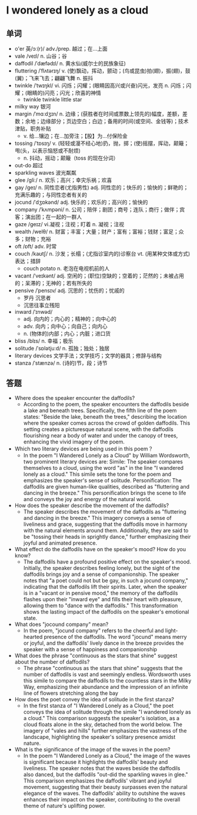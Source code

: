 # I wondered lonely as a cloud

## 单词
- o'er 英/ɔː(r)/ adv./prep. 越过；在…上面
- vale /veɪl/ n. 山谷；谷
- daffodil /ˈdæfədɪl/ n. 黄水仙(威尔士的民族象征)
- fluttering /ˈflʌtərɪŋ/ v. (使)飘动，挥动，颤动；(鸟或昆虫)拍(翅)，振(翅)，鼓(翼)；飞来飞去；翩翩飞舞 n. 振抖
- twinkle /ˈtwɪŋkl/ vi. 闪烁；闪耀；(眼睛因高兴或兴奋)闪光，发亮 n. 闪烁；闪耀；(眼睛的)闪亮；闪光；欣喜的神情
  - twinkle twinkle little star
- milky way 银河
- margin /ˈmɑːdʒɪn/ n. 边缘；(获胜者在时间或票数上领先的)幅度，差额，差数；余地；边缘部分；页边空白；白边；备用的时间(或空间、金钱等)；技术津贴，职务补贴
  - v. 给…镶边；在…加旁注；【股】为…付保险金
- tossing /ˈtɒsɪŋ/ v. (轻轻或漫不经心地)扔，抛，掷；(使)摇摆，挥动，颠簸；甩(头，以表示恼怒或不耐烦)
  - n. 抖动，摇动；颠簸（toss 的现在分词）
- out-do 超过
- sparkling waves 波光粼粼
- glee /ɡliː/ n. 欢乐；高兴；幸灾乐祸；欢喜
- gay /ɡeɪ/ n. 同性恋者(尤指男性) adj. 同性恋的；快乐的；愉快的；鲜艳的；充满乐趣的；与同性恋者有关的
- jocund /ˈdʒɒkənd/ adj. 快乐的；欢乐的；高兴的；愉快的
- company /ˈkʌmpəni/ n. 公司；陪伴；剧团；商号；连队；商行；做伴；宾客；演出团；在一起的一群人
- gaze /ɡeɪz/ vi.凝视；注视；盯着 n. 凝视；注视
- wealth /welθ/ n. 财富；丰富；大量；财产；富有；富裕；钱财；富足；众多；财物；充裕
- oft /ɒft/ adv. 时常
- couch /kaʊtʃ/ n. 沙发；长榻；(尤指诊室内的)诊察台 vt. (用某种文体或方式)表达；措辞
  - couch potato n. 老泡在电视机前的人
- vacant /ˈveɪkənt/ adj. 空闲的；(职位)空缺的；空着的；茫然的；未被占用的；呆滞的；无神的；若有所失的
- pensive /ˈpensɪv/ adj. 沉思的；忧伤的；忧戚的
  - 罗丹 沉思者
  - 沉思往事立残阳
- inward /ˈɪnwəd/
  - adj. 向内的；内心的；精神的；向中心的
  - adv. 向内；向中心；向自己；向内心
  - n. (物体的)内部；内心；内脏；进口货
- bliss /blɪs/ n. 幸福；极乐
- solitude /ˈsɒlətjuːd/ n. 孤独；独处；独居
- literary devices 文学手法；文学技巧；文学的器具；修辞与结构
- stanza /ˈstænzə/ n. (诗的)节，段；诗节

## 答题
- Where does the speaker encounter the daffodils? 
  - According to the poem, the speaker encounters the daffodils beside a lake and beneath trees. Specifically, the fifth line of the poem states: "Beside the lake, beneath the trees," describing the location where the speaker comes across the crowd of golden daffodils. This setting creates a picturesque natural scene, with the daffodils flourishing near a body of water and under the canopy of trees, enhancing the vivid imagery of the poem.
- Which two literary devices are being used in this poem？
  - In the poem "I Wandered Lonely as a Cloud" by William Wordsworth, two prominent literary devices are:
Simile: The speaker compares themselves to a cloud, using the word "as" in the line "I wandered lonely as a cloud." This simile sets the tone for the poem and emphasizes the speaker's sense of solitude.
Personification: The daffodils are given human-like qualities, described as "fluttering and dancing in the breeze." This personification brings the scene to life and conveys the joy and energy of the natural world.
- How does the speaker describe the movement of the daffodils?
  - The speaker describes the movement of the daffodils as "fluttering and dancing in the breeze." This imagery conveys a sense of liveliness and grace, suggesting that the daffodils move in harmony with the natural elements around them. Additionally, they are said to be "tossing their heads in sprightly dance," further emphasizing their joyful and animated presence.
- What effect do the daffodils have on the speaker's mood? How do you know?
  - The daffodils have a profound positive effect on the speaker's mood. Initially, the speaker describes feeling lonely, but the sight of the daffodils brings joy and a sense of companionship. The speaker notes that "a poet could not but be gay, in such a jocund company," indicating that the daffodils lift their spirits. Later, when the speaker is in a "vacant or in pensive mood," the memory of the daffodils flashes upon their "inward eye" and fills their heart with pleasure, allowing them to "dance with the daffodils." This transformation shows the lasting impact of the daffodils on the speaker's emotional state.
- What does "jocound company" mean?
  - In the poem, "jocund company" refers to the cheerful and light-hearted presence of the daffodils. The word "jocund" means merry or joyful, and the daffodils' lively dance in the breeze provides the speaker with a sense of happiness and companionship
- What does the phrase "continuous as the stars that shine" suggest about the number of daffodils?
  - The phrase "continuous as the stars that shine" suggests that the number of daffodils is vast and seemingly endless. Wordsworth uses this simile to compare the daffodils to the countless stars in the Milky Way, emphasizing their abundance and the impression of an infinite line of flowers stretching along the bay
- How does the poet convey the idea of solitude in the first stanza?
  - In the first stanza of "I Wandered Lonely as a Cloud," the poet conveys the idea of solitude through the simile "I wandered lonely as a cloud." This comparison suggests the speaker's isolation, as a cloud floats alone in the sky, detached from the world below. The imagery of "vales and hills" further emphasizes the vastness of the landscape, highlighting the speaker's solitary presence amidst nature.
- What is the significance of the image of the waves in the poem?
  - In the poem "I Wandered Lonely as a Cloud," the image of the waves is significant because it highlights the daffodils' beauty and liveliness. The speaker notes that the waves beside the daffodils also danced, but the daffodils "out-did the sparkling waves in glee." This comparison emphasizes the daffodils' vibrant and joyful movement, suggesting that their beauty surpasses even the natural elegance of the waves. The daffodils' ability to outshine the waves enhances their impact on the speaker, contributing to the overall theme of nature's uplifting power.
